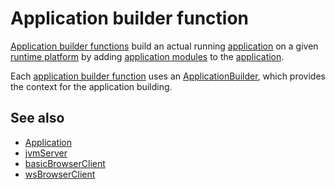 # Application builder function

[Application builder functions](def://) build an actual running [application](def://) on a
given [runtime platform](def://) by adding [application modules](def://) to the [application](def://).

Each [application builder function](def://) uses an [ApplicationBuilder](class://), which provides the
context for the application building.

## See also

- [Application](guide://)
- [jvmServer](function://JvmServerApplication)
- [basicBrowserClient](function://BasicBrowserClientApplication)
- [wsBrowserClient](function://WsBrowserClientApplication)
